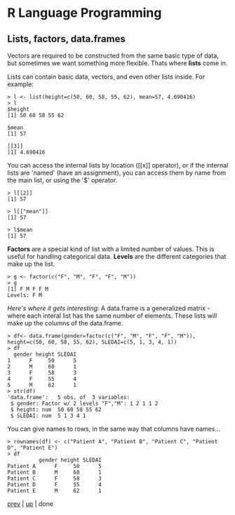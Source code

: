 # R Language Programming

## Lists, factors, data.frames

Vectors are required to be constructed from the same basic type of data, but sometimes we want something more flexible. Thats where **lists** come in.

Lists can contain basic data, vectors, and even other lists inside.  For example:

```
> l <- list(height=c(50, 60, 58, 55, 62), mean=57, 4.690416)
> l
$height
[1] 50 60 58 55 62

$mean
[1] 57

[[3]]
[1] 4.690416
```

You can access the internal lists by location ([[x]] operator), or if the internal lists are 'named' (have an assignment), you can access them by name from the main list, or using the '$' operator.


```
> l[[2]]
[1] 57

> l[["mean"]]
[1] 57

> l$mean
[1] 57
```

**Factors** are a special kind of list with a limited number of values.  This is useful for handling categorical data. **Levels** are the different categories that make up the list.

```
> g <- factor(c("F", "M", "F", "F", "M"))
> g
[1] F M F F M
Levels: F M
```

_Here's where it gets interesting:_  A data.frame is a generalized matrix - where each interal list has the same number of elements.  These lists will make up the columns of the data.frame.

```
> df<- data.frame(gender=factor(c("F", "M", "F", "F", "M")), height=c(50, 60, 58, 55, 62), SLEDAI=c(5, 1, 3, 4, 1))
> df
  gender height SLEDAI
1      F     50      5
2      M     60      1
3      F     58      3
4      F     55      4
5      M     62      1
> str(df)
'data.frame':	5 obs. of  3 variables:
 $ gender: Factor w/ 2 levels "F","M": 1 2 1 1 2
 $ height: num  50 60 58 55 62
 $ SLEDAI: num  5 1 3 4 1
```

You can give names to rows, in the same way that columns have names...

```
> rownames(df) <- c("Patient A", "Patient B", "Patient C", "Patient D", "Patient E")
> df
          gender height SLEDAI
Patient A      F     50      5
Patient B      M     60      1
Patient C      F     58      3
Patient D      F     55      4
Patient E      M     62      1
```
[prev](RDataTypes.md) | [up](../README.md) | done

